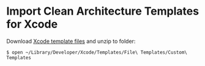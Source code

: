 # Import Clean Architecture Templates for Xcode

Download [Xcode template files](files/xcode_templates.zip) and unzip to folder:

```
$ open ~/Library/Developer/Xcode/Templates/File\ Templates/Custom\ Templates
```

